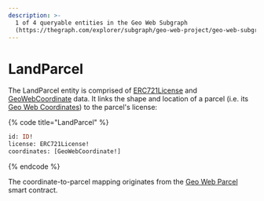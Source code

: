 ```yaml
---
description: >-
  1 of 4 queryable entities in the Geo Web Subgraph
  (https://thegraph.com/explorer/subgraph/geo-web-project/geo-web-subgraph)
---
```


# LandParcel

The LandParcel entity is comprised of [ERC721License](erc721license.md) and [GeoWebCoordinate](geowebcoordinate.md) data. It links the shape and location of a parcel (i.e. its [Geo Web Coordinates](../core-contracts/geo-web-coordinates.md)) to the parcel's license:

{% code title="LandParcel" %}
```graphql
id: ID!
license: ERC721License!
coordinates: [GeoWebCoordinate!]
```
{% endcode %}

The coordinate-to-parcel mapping originates from the [Geo Web Parcel](broken-reference) smart contract.&#x20;
